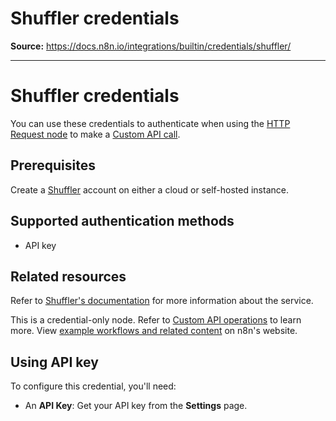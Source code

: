 # Shuffler credentials

**Source:** https://docs.n8n.io/integrations/builtin/credentials/shuffler/

---

# Shuffler credentials

You can use these credentials to authenticate when using the [HTTP Request node](../../core-nodes/n8n-nodes-base.httprequest/) to make a [Custom API call](../../../custom-operations/).

## Prerequisites

Create a [Shuffler](https://shuffler.io) account on either a cloud or self-hosted instance.

## Supported authentication methods

- API key

## Related resources

Refer to [Shuffler's documentation](https://shuffler.io/docs/API#authentication) for more information about the service.

This is a credential-only node. Refer to [Custom API operations](../../../custom-operations/) to learn more. View [example workflows and related content](https://n8n.io/integrations/shuffler/) on n8n's website.

## Using API key

To configure this credential, you'll need:

- An **API Key**: Get your API key from the **Settings** page.

